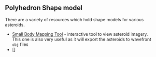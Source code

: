## Polyhedron Shape model

There are a variety of resources which hold shape models for various asteroids.

* [Small Body Mapping Tool](http://sbmt.jhuapl.edu/index.html) - interactive tool to view asteroid imagery.
This one is also very useful as it will export the asteroids to wavefront `obj` files
* []
